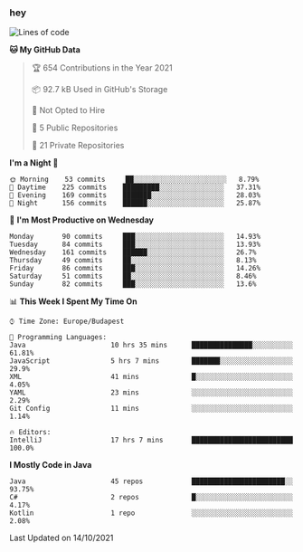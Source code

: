 ### hey

<!--START_SECTION:waka-->
![Lines of code](https://img.shields.io/badge/From%20Hello%20World%20I%27ve%20Written-460213%20lines%20of%20code-blue)

**🐱 My GitHub Data** 

> 🏆 654 Contributions in the Year 2021
 > 
> 📦 92.7 kB Used in GitHub's Storage 
 > 
> 🚫 Not Opted to Hire
 > 
> 📜 5 Public Repositories 
 > 
> 🔑 21 Private Repositories  
 > 
**I'm a Night 🦉** 

```text
🌞 Morning    53 commits     ██░░░░░░░░░░░░░░░░░░░░░░░   8.79% 
🌆 Daytime    225 commits    █████████░░░░░░░░░░░░░░░░   37.31% 
🌃 Evening    169 commits    ███████░░░░░░░░░░░░░░░░░░   28.03% 
🌙 Night      156 commits    ██████░░░░░░░░░░░░░░░░░░░   25.87%

```
📅 **I'm Most Productive on Wednesday** 

```text
Monday       90 commits     ███░░░░░░░░░░░░░░░░░░░░░░   14.93% 
Tuesday      84 commits     ███░░░░░░░░░░░░░░░░░░░░░░   13.93% 
Wednesday    161 commits    ██████░░░░░░░░░░░░░░░░░░░   26.7% 
Thursday     49 commits     ██░░░░░░░░░░░░░░░░░░░░░░░   8.13% 
Friday       86 commits     ███░░░░░░░░░░░░░░░░░░░░░░   14.26% 
Saturday     51 commits     ██░░░░░░░░░░░░░░░░░░░░░░░   8.46% 
Sunday       82 commits     ███░░░░░░░░░░░░░░░░░░░░░░   13.6%

```


📊 **This Week I Spent My Time On** 

```text
⌚︎ Time Zone: Europe/Budapest

💬 Programming Languages: 
Java                     10 hrs 35 mins      ███████████████░░░░░░░░░░   61.81% 
JavaScript               5 hrs 7 mins        ███████░░░░░░░░░░░░░░░░░░   29.9% 
XML                      41 mins             █░░░░░░░░░░░░░░░░░░░░░░░░   4.05% 
YAML                     23 mins             ░░░░░░░░░░░░░░░░░░░░░░░░░   2.29% 
Git Config               11 mins             ░░░░░░░░░░░░░░░░░░░░░░░░░   1.14%

🔥 Editors: 
IntelliJ                 17 hrs 7 mins       █████████████████████████   100.0%

```

**I Mostly Code in Java** 

```text
Java                     45 repos            ███████████████████████░░   93.75% 
C#                       2 repos             █░░░░░░░░░░░░░░░░░░░░░░░░   4.17% 
Kotlin                   1 repo              ░░░░░░░░░░░░░░░░░░░░░░░░░   2.08%

```



 Last Updated on 14/10/2021
<!--END_SECTION:waka-->
